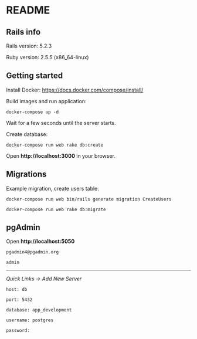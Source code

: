 # README

## Rails info

Rails version: 5.2.3

Ruby version: 2.5.5 (x86_64-linux)

## Getting started

Install Docker:
https://docs.docker.com/compose/install/

Build images and run application:

```docker-compose up -d```

Wait for a few seconds until the server starts.

Create database:

```docker-compose run web rake db:create```


Open **http://localhost:3000** in your browser.

## Migrations

Example migration, create users table:

```docker-compose run web bin/rails generate migration CreateUsers```

```docker-compose run web rake db:migrate```

## pgAdmin

Open **http://localhost:5050**


```pgadmin4@pgadmin.org```

```admin```

---

*Quick Links -> Add New Server*

```host: db```

```port: 5432```

```database: app_development```

```username: postgres```

```password:```
